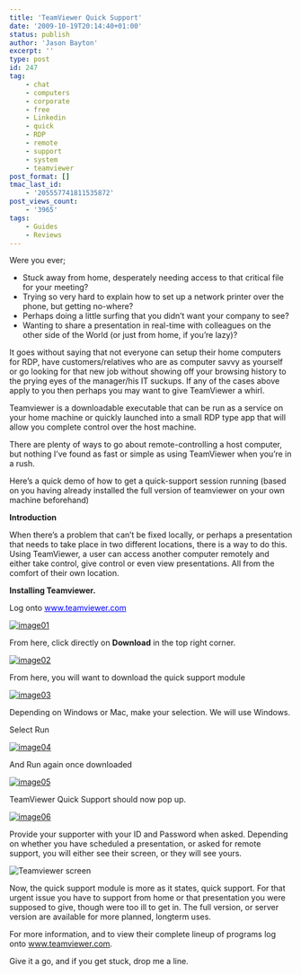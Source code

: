 ```yaml
---
title: 'TeamViewer Quick Support'
date: '2009-10-19T20:14:40+01:00'
status: publish
author: 'Jason Bayton'
excerpt: ''
type: post
id: 247
tag:
    - chat
    - computers
    - corporate
    - free
    - Linkedin
    - quick
    - RDP
    - remote
    - support
    - system
    - teamviewer
post_format: []
tmac_last_id:
    - '205557741811535872'
post_views_count:
    - '3965'
tags:
    - Guides
    - Reviews
---
```

Were you ever;

- Stuck away from home, desperately needing access to that critical file for your meeting?
- Trying so very hard to explain how to set up a network printer over the phone, but getting no-where?
- Perhaps doing a little surfing that you didn’t want your company to see?
- Wanting to share a presentation in real-time with colleagues on the other side of the World (or just from home, if you’re lazy)?

It goes without saying that not everyone can setup their home computers for RDP, have customers/relatives who are as computer savvy as yourself or go looking for that new job without showing off your browsing history to the prying eyes of the manager/his IT suckups. If any of the cases above apply to you then perhaps you may want to give TeamViewer a whirl.

Teamviewer is a downloadable executable that can be run as a service on your home machine or quickly launched into a small RDP type app that will allow you complete control over the host machine.

There are plenty of ways to go about remote-controlling a host computer, but nothing I’ve found as fast or simple as using TeamViewer when you’re in a rush.

Here’s a quick demo of how to get a quick-support session running (based on you having already installed the full version of teamviewer on your own machine beforehand)

**Introduction**

When there’s a problem that can’t be fixed locally, or perhaps a presentation that needs to take place in two different locations, there is a way to do this. Using TeamViewer, a user can access another computer remotely and either take control, give control or even view presentations. All from the comfort of their own location.

**Installing Teamviewer.**

Log onto [<span style="color: #0000ff;"><span style="text-decoration: underline;">www.teamviewer.com</span></span>](http://www.teamviewer.com/)

[![image01](https://bucket.bayton.uk-lon1.upcloudobjects.com/uploads/2014/05/image01.png)](https://bucket.bayton.uk-lon1.upcloudobjects.com/uploads/2014/05/image01.png)

From here, click directly on **Download** in the top right corner.

[![image02](https://bucket.bayton.uk-lon1.upcloudobjects.com/uploads/2014/05/image02.png)](https://bucket.bayton.uk-lon1.upcloudobjects.com/uploads/2014/05/image02.png)

From here, you will want to download the quick support module

[![image03](https://bucket.bayton.uk-lon1.upcloudobjects.com/uploads/2014/05/image03.png)](https://bucket.bayton.uk-lon1.upcloudobjects.com/uploads/2014/05/image03.png)

Depending on Windows or Mac, make your selection. We will use Windows.

Select Run

[![image04](https://bucket.bayton.uk-lon1.upcloudobjects.com/uploads/2014/05/image04.png)](https://bucket.bayton.uk-lon1.upcloudobjects.com/uploads/2014/05/image04.png)

And Run again once downloaded

[![image05](https://bucket.bayton.uk-lon1.upcloudobjects.com/uploads/2014/05/image05.png)](https://bucket.bayton.uk-lon1.upcloudobjects.com/uploads/2014/05/image05.png)

TeamViewer Quick Support should now pop up.

[![image06](https://bucket.bayton.uk-lon1.upcloudobjects.com/uploads/2014/05/image06.png)](https://bucket.bayton.uk-lon1.upcloudobjects.com/uploads/2014/05/image06.png)

Provide your supporter with your ID and Password when asked. Depending on whether you have scheduled a presentation, or asked for remote support, you will either see their screen, or they will see yours.

![](/images/teamviewer.png "Teamviewer screen")

Now, the quick support module is more as it states, quick support. For that urgent issue you have to support from home or that presentation you were supposed to give, though were too ill to get in. The full version, or server version are available for more planned, longterm uses.

For more information, and to view their complete lineup of programs log onto www.teamviewer.com.

Give it a go, and if you get stuck, drop me a line.